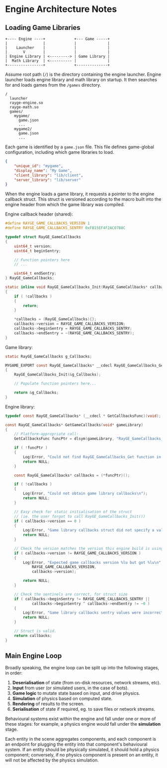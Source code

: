 # Engine Architecture Notes

## Loading Game Libraries

```
+---- Engine ----+             +--- Game -----+
|                |             |              |
|    Launcher    |             |              |
|       V        |             |              |
| Engine Library | <---------> | Game Library |
|  Math Library  | <---------- |              |
+----------------+             +--------------+
```

Assume root path (`/`) is the directory containing the engine launcher.
Engine launcher loads engine library and math library on startup.
It then searches for and loads games from the `/games` directory.

```
/
  launcher
  rayge-engine.so
  rayge-math.so
  games/
    mygame/
      game.json
      ...
    mygame2/
      game.json
      ...
```

Each game is identified by a `game.json` file. This file defines
game-global configuration, including which game libraries to load.

```json
{
	"unique_id": "mygame",
	"display_name": "My Game",
	"client_library": "lib/client",
	"server_library": "lib/server"
}
```

When the engine loads a game library, it requests a pointer to the engine callback struct.
This struct is versioned according to the macro built into the engine header
from which the game library was compiled.

Engine callback header (shared):

```c
#define RAYGE_GAME_CALLBACKS_VERSION 1
#define RAYGE_GAME_CALLBACKS_SENTRY 0xFB15EF4F2AC07B8C

typedef struct RayGE_GameCallbacks
{
	uint64_t version;
	uint64_t beginSentry;

	// Function pointers here
	// ...

	uint64_t endSentry;
} RayGE_GameCallbacks;

static inline void RayGE_GameCallbacks_Init(RayGE_GameCallbacks* callbacks)
{
	if ( !callbacks )
	{
		return;
	}

	*callbacks = (RayGE_GameCallbacks){};
	callbacks->version = RAYGE_GAME_CALLBACKS_VERSION;
	callbacks->beginSentry = RAYGE_GAME_CALLBACKS_SENTRY;
	callbacks->endSentry = ~(RAYGE_GAME_CALLBACKS_SENTRY);
}
```

Game library:

```c
static RayGE_GameCallbacks g_Callbacks;

MYGAME_EXPORT const RayGE_GameCallbacks* __cdecl RayGE_GameCallbacks_Get(void)
{
	RayGE_GameCallbacks_Init(&g_Callbacks);

	// Populate function pointers here...

	return &g_Callbacks;
}
```

Engine library:

```c
typedef const RayGE_GameCallbacks* (__cdecl * GetCallbacksFunc)(void);

const RayGE_GameCallbacks* GetGameCallbacks(void* gameLibrary)
{
	// Platform-appropriate call:
	GetCallbacksFunc funcPtr = dlsym(gameLibrary, "RayGE_GameCallbacks_Get");

	if ( !funcPtr )
	{
		Log(Error, "Could not find RayGE_GameCallbacks_Get function in game library\n");
		return NULL;
	}

	const RayGE_GameCallbacks* callbacks = (*funcPtr)();

	if ( !callbacks )
	{
		Log(Error, "Could not obtain game library callbacks\n");
		return NULL;
	}

	// Easy check for static initialisation of the struct
	// (ie. the user forgot to call RayGE_GameCallbacks_Init())
	if ( callbacks->version == 0 )
	{
		Log(Error, "Game library callbacks struct did not specify a valid version\n");
		return NULL;
	}

	// Check the version matches the version this engine build is using.
	if ( callbacks->version != RAYGE_GAME_CALLBACKS_VERSION )
	{
		Log(Error, "Expected game callbacks version %lu but got %lu\n",
			RAYGE_GAME_CALLBACKS_VERSION,
			callbacks->version);

		return NULL;
	}

	// Check the sentinels are correct, for struct size
	if ( callbacks->beginSentry != RAYGE_GAME_CALLBACKS_SENTRY ||
			callbacks->beginSentry ^ callbacks->endSentry != ~0 )
	{
		Log(Error, "Game library callbacks sentry values were incorrect\n");
		return NULL;
	}

	// Struct is valid.
	return callbacks;
}
```

## Main Engine Loop

Broadly speaking, the engine loop can be split up into the following stages, in order:

1. **Deserialisation** of state (from on-disk resources, network streams, etc).
2. **Input** from user (or simulated users, in the case of bots).
3. **Game logic** to mutate state based on input, and drive physics.
4. **Simulation** of physics based on computed state.
5. **Rendering** of results to the screen.
6. **Serialisation** of state if required, eg. to save files or network streams.

Behavioural systems exist within the engine and fall under one or more of these stages: for example, a physics engine would fall under the **simulation** stage.

Each entity in the scene aggregates components, and each component is an endpoint for plugging the entity into that component's behavioural system. If an entity should be physically simulated, it should hold a physics component; conversely, if no physics component is present on an entity, it will not be affected by the physics simulation.
